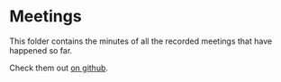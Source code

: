 # Meetings

This folder contains the minutes of all the recorded meetings that have happened
so far.

Check them out [on github](https://github.com/rust-lang/project-const-generics/tree/master/meetings).